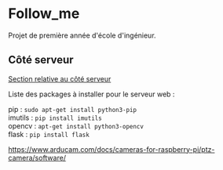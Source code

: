 # Follow_me

Projet de première année d'école d'ingénieur.


## Côté serveur

[Section relative au côté serveur](WebServer/FlaskServer/)

Liste des packages à installer pour le serveur web :

pip : ``sudo apt-get install python3-pip`` </br>
imutils : ``pip install imutils`` <br/>
opencv : ``apt-get install python3-opencv``<br/>
flask : ``pip install flask``

https://www.arducam.com/docs/cameras-for-raspberry-pi/ptz-camera/software/
